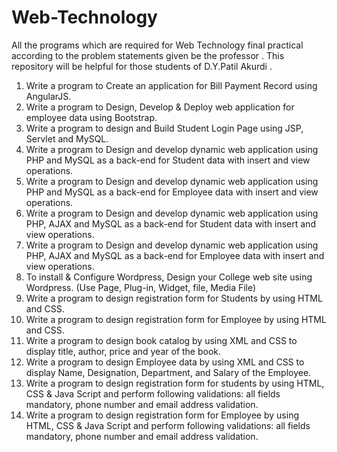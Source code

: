 # Web-Technology

All the programs which are required for Web Technology final practical according to the problem statements given be the professor .
This repository will be helpful for those students of D.Y.Patil Akurdi .

1. Write a program to Create an application for Bill Payment Record using AngularJS.
2. Write a program to Design, Develop & Deploy web application for employee data using
Bootstrap.
3. Write a program to design and Build Student Login Page using JSP, Servlet and MySQL.
4. Write a program to Design and develop dynamic web application using PHP and MySQL
as a back-end for Student data with insert and view operations.
5. Write a program to Design and develop dynamic web application using PHP and MySQL
as a back-end for Employee data with insert and view operations.
6. Write a program to Design and develop dynamic web application using PHP, AJAX and
MySQL as a back-end for Student data with insert and view operations.
7. Write a program to Design and develop dynamic web application using PHP, AJAX and
MySQL as a back-end for Employee data with insert and view operations.
8. To install & Configure Wordpress, Design your College web site using Wordpress.
(Use Page, Plug-in, Widget, file, Media File)
9. Write a program to design registration form for Students by using HTML and CSS.
10. Write a program to design registration form for Employee by using HTML and CSS.
11. Write a program to design book catalog by using XML and CSS to display title, author,
price and year of the book.
12. Write a program to design Employee data by using XML and CSS to display Name,
Designation, Department, and Salary of the Employee.
13. Write a program to design registration form for students by using HTML, CSS & Java Script
and perform following validations: all fields mandatory, phone number and email address
validation.
14. Write a program to design registration form for Employee by using HTML, CSS & Java
Script and perform following validations: all fields mandatory, phone number and email
address validation.


